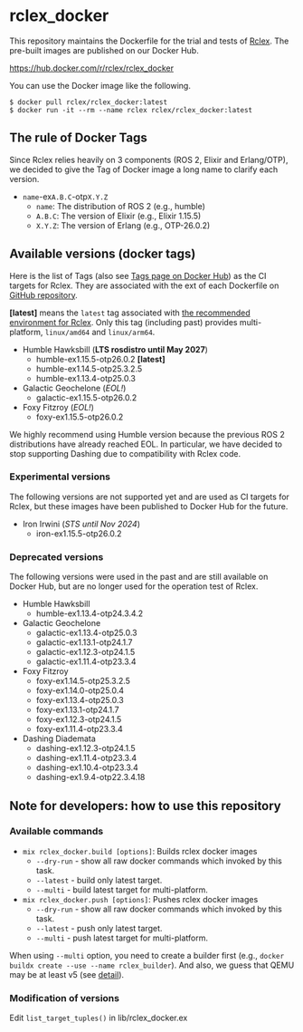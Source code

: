 # rclex_docker

This repository maintains the Dockerfile for the trial and tests of [Rclex](https://github.com/rclex/rclex). The pre-built images are published on our Docker Hub.

https://hub.docker.com/r/rclex/rclex_docker

You can use the Docker image like the following.

```
$ docker pull rclex/rclex_docker:latest
$ docker run -it --rm --name rclex rclex/rclex_docker:latest
```

## The rule of Docker Tags

Since Rclex relies heavily on 3 components (ROS 2, Elixir and Erlang/OTP), we decided to give the Tag of Docker image a long name to clarify each version.

- `name`-ex`A.B.C`-otp`X.Y.Z`
  - `name`: The distribution of ROS 2 (e.g., humble)
  - `A.B.C`: The version of Elixir (e.g., Elixir 1.15.5)
  - `X.Y.Z`: The version of Erlang (e.g., OTP-26.0.2)

## Available versions (docker tags)

Here is the list of Tags (also see [Tags page on Docker Hub](https://hub.docker.com/r/rclex/rclex_docker/tags)) as the CI targets for Rclex.
They are associated with the ext of each Dockerfile on [GitHub repository](https://github.com/rclex/rclex_docker).

**[latest]** means the `latest` tag associated with [the recommended environment for Rclex](https://github.com/rclex/rclex#recommended-environment).
Only this tag (including past) provides multi-platform, `linux/amd64` and `linux/arm64`.

- Humble Hawksbill (**LTS rosdistro until May 2027**)
  - humble-ex1.15.5-otp26.0.2 **[latest]**
  - humble-ex1.14.5-otp25.3.2.5
  - humble-ex1.13.4-otp25.0.3
- Galactic Geochelone (_EOL!_)
  - galactic-ex1.15.5-otp26.0.2
- Foxy Fitzroy (_EOL!_)
  - foxy-ex1.15.5-otp26.0.2

We highly recommend using Humble version because the previous ROS 2 distributions have already reached EOL.
In particular, we have decided to stop supporting Dashing due to compatibility with Rclex code.

### Experimental versions

The following versions are not supported yet and are used as CI targets for Rclex, but these images have been published to Docker Hub for the future.

- Iron Irwini (_STS until Nov 2024_)
  - iron-ex1.15.5-otp26.0.2

### Deprecated versions

The following versions were used in the past and are still available on Docker Hub, but are no longer used for the operation test of Rclex.

- Humble Hawksbill
  - humble-ex1.13.4-otp24.3.4.2
- Galactic Geochelone
  - galactic-ex1.13.4-otp25.0.3
  - galactic-ex1.13.1-otp24.1.7
  - galactic-ex1.12.3-otp24.1.5
  - galactic-ex1.11.4-otp23.3.4
- Foxy Fitzroy
  - foxy-ex1.14.5-otp25.3.2.5
  - foxy-ex1.14.0-otp25.0.4
  - foxy-ex1.13.4-otp25.0.3
  - foxy-ex1.13.1-otp24.1.7
  - foxy-ex1.12.3-otp24.1.5
  - foxy-ex1.11.4-otp23.3.4
- Dashing Diademata
  - dashing-ex1.12.3-otp24.1.5
  - dashing-ex1.11.4-otp23.3.4
  - dashing-ex1.10.4-otp23.3.4
  - dashing-ex1.9.4-otp22.3.4.18

## Note for developers: how to use this repository

### Available commands

* `mix rclex_docker.build [options]`: Builds rclex docker images
  * `--dry-run` - show all raw docker commands which invoked by this task.
  * `--latest` - build only latest target.
  * `--multi` - build latest target for multi-platform.
* `mix rclex_docker.push [options]`: Pushes rclex docker images
  * `--dry-run` - show all raw docker commands which invoked by this task.
  * `--latest` - push only latest target.
  * `--multi` - push latest target for multi-platform.

When using `--multi` option, you need to create a builder first (e.g., `docker buildx create --use --name rclex_builder`).
And also, we guess that QEMU may be at least v5 (see [detail](https://askubuntu.com/a/1369504)).

### Modification of versions

Edit `list_target_tuples()` in lib/rclex_docker.ex
